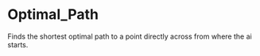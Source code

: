 # Optimal_Path
Finds the shortest optimal path to a point directly across from where the ai starts.
